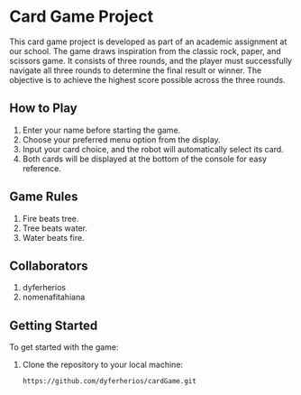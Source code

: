 # Card Game Project

This card game project is developed as part of an academic assignment at our school. The game draws inspiration from the classic rock, paper, and scissors game. It consists of three rounds, and the player must successfully navigate all three rounds to determine the final result or winner. The objective is to achieve the highest score possible across the three rounds.

## How to Play

1. Enter your name before starting the game.
2. Choose your preferred menu option from the display.
3. Input your card choice, and the robot will automatically select its card.
4. Both cards will be displayed at the bottom of the console for easy reference.

## Game Rules

1. Fire beats tree.
2. Tree beats water.
3. Water beats fire.

## Collaborators

1. dyferherios
2. nomenafitahiana

## Getting Started

To get started with the game:

1. Clone the repository to your local machine:
   ```
   https://github.com/dyferherios/cardGame.git
   ```

